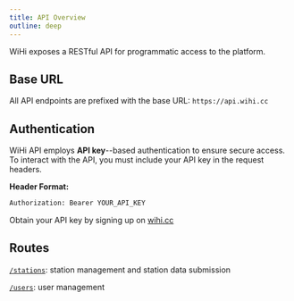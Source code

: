 ```yaml
---
title: API Overview
outline: deep
---
```


WiHi exposes a RESTful API for programmatic access to the platform.

## **Base URL**

All API endpoints are prefixed with the base URL: `https://api.wihi.cc`

## **Authentication**

WiHi API employs **API key**--based authentication to ensure secure access. To interact with the API, you must include your API key in the request headers.

**Header Format:**

```sh
Authorization: Bearer YOUR_API_KEY
```

Obtain your API key by signing up on [wihi.cc](https://www.wihi.cc)

## Routes

[`/stations`](/api/stations): station management and station data submission

[`/users`](/api/users): user management

